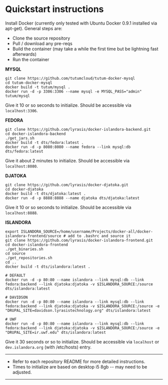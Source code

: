 Quickstart instructions
=============

Install Docker (currently only tested with Ubuntu Docker 0.9.1 installed via apt-get). General steps are:

- Clone the source repository
- Pull / download any pre-reqs
- Build the container (may take a while the first time but be lightning fast afterwards)
- Run the container

**MYSQL**

```
git clone https://github.com/tutumcloud/tutum-docker-mysql
cd tutum-docker-mysql
docker build -t tutum/mysql .
docker run -d -p 3306:3306 --name mysql -e MYSQL_PASS="admin" tutum/mysql
```

Give it 10 or so seconds to initialize. Should be accessible via `localhost:3306`.

**FEDORA**

```
git clone https://github.com/lyrasis/docker-islandora-backend.git
cd docker-islandora-backend
./get_jars.sh
docker build -t dts/fedora:latest .
docker run -d -p 8080:8080 --name fedora --link mysql:db dts/fedora:latest
```

Give it about 2 minutes to initialize. Should be accessible via `localhost:8080`.

**DJATOKA**

```
git clone https://github.com/lyrasis/docker-djatoka.git
cd docker-djatoka
docker build -t dts/djatoka:latest .
docker run -d -p 8888:8888 --name djatoka dts/djatoka:latest
```

Give it 10 or so seconds to initialize. Should be accessible via `localhost:8888`.

**ISLANDORA**

```
export ISLANDORA_SOURCE=/home/username/Projects/docker-all/docker-islandora-frontend/source # add to .bashrc and source it
git clone https://github.com/lyrasis/docker-islandora-frontend.git
cd docker-islandora-frontend
./get_binaries.sh
cd source
./get_repositories.sh
cd ..
docker build -t dts/islandora:latest .

# DEFAULT
docker run -d -p 80:80 --name islandora --link mysql:db --link fedora:backend --link djatoka:djatoka -v $ISLANDORA_SOURCE:/source dts/islandora:latest

# DAVIDSON
docker run -d -p 80:80 --name islandora --link mysql:db --link fedora:backend --link djatoka:djatoka -v $ISLANDORA_SOURCE:/source -e "DRUPAL_SITE=davidson.lyrasistechnology.org" dts/islandora:latest

# UWF
docker run -d -p 80:80 --name islandora --link mysql:db --link fedora:backend --link djatoka:djatoka -v $ISLANDORA_SOURCE:/source -e "DRUPAL_SITE=ir.uwf.edu" dts/islandora:latest
```

Give it 30 seconds or so to initialize. Should be accessible via `localhost` or `dev.islandora.org` (with /etc/hosts) entry.

---

- Refer to each repository README for more detailed instructions.
- Times to initialize are based on desktop i5 8gb -- may need to be adjusted.

---
